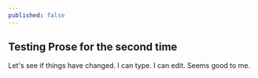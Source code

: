 ```yaml
---
published: false
---
```


## Testing Prose for the second time

Let's see if things have changed. I can type. I can edit. Seems good to me.
